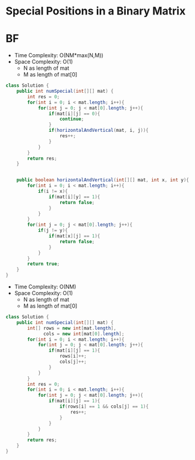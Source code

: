 # Special Positions in a Binary Matrix

# BF

- Time Complexity: O(NM\*max(N,M))
- Space Complexity: O(1)
  - N as length of mat
  - M as length of mat[0]

```java
class Solution {
    public int numSpecial(int[][] mat) {
        int res = 0;
        for(int i = 0; i < mat.length; i++){
            for(int j = 0; j < mat[0].length; j++){
                if(mat[i][j] == 0){
                    continue;
                }
                if(horizontalAndVertical(mat, i, j)){
                    res++;
                }
            }
        }
        return res;
    }


    public boolean horizontalAndVertical(int[][] mat, int x, int y){
        for(int i = 0; i < mat.length; i++){
            if(i != x){
                if(mat[i][y] == 1){
                    return false;
                }
            }
        }
        for(int j = 0; j < mat[0].length; j++){
            if(j != y){
                if(mat[x][j] == 1){
                    return false;
                }
            }
        }
        return true;
    }
}
```

- Time Complexity: O(NM)
- Space Complexity: O(1)
  - N as length of mat
  - M as length of mat[0]

```java
class Solution {
    public int numSpecial(int[][] mat) {
        int[] rows = new int[mat.length],
              cols = new int[mat[0].length];
        for(int i = 0; i < mat.length; i++){
            for(int j = 0; j < mat[0].length; j++){
                if(mat[i][j] == 1){
                    rows[i]++;
                    cols[j]++;
                }
            }
        }
        int res = 0;
        for(int i = 0; i < mat.length; i++){
            for(int j = 0; j < mat[0].length; j++){
                if(mat[i][j] == 1){
                    if(rows[i] == 1 && cols[j] == 1){
                        res++;
                    }
                }
            }
        }
        return res;
    }
}
```
